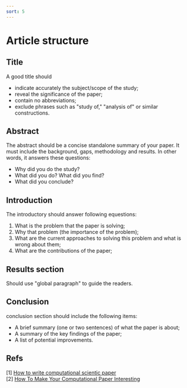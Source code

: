 ```yaml
---
sort: 5
---
```


# Article structure

## Title
A good title should
- indicate accurately the subject/scope of the study;
- reveal the significance of the paper;
- contain no abbreviations;
- exclude phrases such as "study of," "analysis of" or similar constructions.

## Abstract
The abstract should be a concise standalone summary of your paper. It must include the background, gaps, methodology
and results. In other words, it answers these questions: 
- Why did you do the study? 
- What did you do? What did you find? 
- What did you conclude?

## Introduction
The introductory should answer following equestions:
1. What is the problem that the paper is solving;
2. Why that problem (the importance of the problem);
3. What are the current approaches to solving this problem and what is wrong about them;
4. What are the contributions of the paper;

## Results section
Should use "global paragraph" to guide the readers. 

## Conclusion
conclusion section should include the following items:
- A brief summary (one or two sentences) of what the paper is about;
- A summary of the key findings of the paper;
- A list of potential improvements.

## Refs
[1] [How to write computational scientic paper](https://www.researchgate.net/publication/339630885_How_to_effortlessly_write_a_high_quality_scientific_paper_in_the_field_of_computational_engineering_and_sciences) \
[2] [How To Make Your Computational Paper Interesting](https://pubs.acs.org/doi/10.1021/acs.organomet.8b00942)
